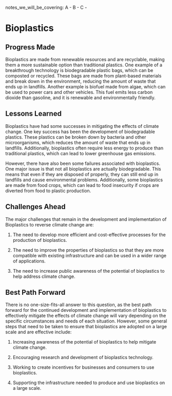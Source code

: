 notes_we_will_be_covering:
A -
B -
C -

# Bioplastics

## Progress Made

Bioplastics are made from renewable resources and are recyclable, making them a more sustainable option than traditional plastics. One example of a breakthrough technology is biodegradable plastic bags, which can be composted or recycled. These bags are made from plant-based materials and break down in the environment, reducing the amount of waste that ends up in landfills. Another example is biofuel made from algae, which can be used to power cars and other vehicles. This fuel emits less carbon dioxide than gasoline, and it is renewable and environmentally friendly.

## Lessons Learned

Bioplastics have had some successes in mitigating the effects of climate change. One key success has been the development of biodegradable plastics. These plastics can be broken down by bacteria and other microorganisms, which reduces the amount of waste that ends up in landfills. Additionally, bioplastics often require less energy to produce than traditional plastics, which can lead to lower greenhouse gas emissions.

However, there have also been some failures associated with bioplastics. One major issue is that not all bioplastics are actually biodegradable. This means that even if they are disposed of properly, they can still end up in landfills and cause environmental problems. Additionally, some bioplastics are made from food crops, which can lead to food insecurity if crops are diverted from food to plastic production.

## Challenges Ahead

The major challenges that remain in the development and implementation of Bioplastics to reverse climate change are:

1. The need to develop more efficient and cost-effective processes for the production of bioplastics.

2. The need to improve the properties of bioplastics so that they are more compatible with existing infrastructure and can be used in a wider range of applications.

3. The need to increase public awareness of the potential of bioplastics to help address climate change.

## Best Path Forward

There is no one-size-fits-all answer to this question, as the best path forward for the continued development and implementation of bioplastics to effectively mitigate the effects of climate change will vary depending on the specific circumstances and needs of each situation. However, some general steps that need to be taken to ensure that bioplastics are adopted on a large scale and are effective include:

1. Increasing awareness of the potential of bioplastics to help mitigate climate change.

2. Encouraging research and development of bioplastics technology.

3. Working to create incentives for businesses and consumers to use bioplastics.

4. Supporting the infrastructure needed to produce and use bioplastics on a large scale.
